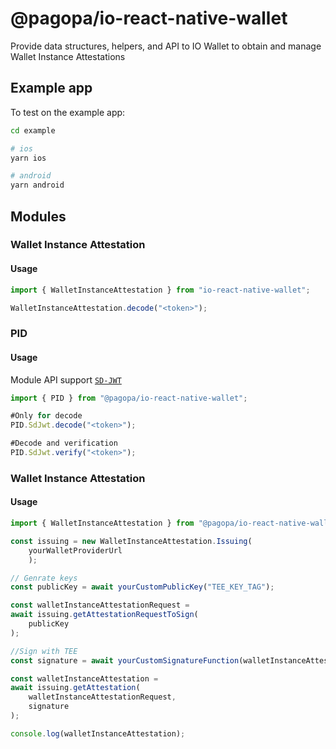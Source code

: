 # @pagopa/io-react-native-wallet

Provide data structures, helpers, and API to IO Wallet to obtain and manage Wallet Instance Attestations


## Example app
To test on the example app:

```sh
cd example

# ios
yarn ios

# android
yarn android
```

## Modules

### Wallet Instance Attestation

#### Usage

```ts
import { WalletInstanceAttestation } from "io-react-native-wallet";

WalletInstanceAttestation.decode("<token>");
```

### PID

#### Usage

Module API support [`SD-JWT`](https://italia.github.io/eidas-it-wallet-docs/en/pid-data-model.html#id1)

```ts
import { PID } from "@pagopa/io-react-native-wallet";

#Only for decode
PID.SdJwt.decode("<token>");

#Decode and verification
PID.SdJwt.verify("<token>");

```

### Wallet Instance Attestation

#### Usage

```ts
import { WalletInstanceAttestation } from "@pagopa/io-react-native-wallet";

const issuing = new WalletInstanceAttestation.Issuing(
    yourWalletProviderUrl
    );

// Genrate keys
const publicKey = await yourCustomPublicKey("TEE_KEY_TAG");

const walletInstanceAttestationRequest =
await issuing.getAttestationRequestToSign(
    publicKey
);

//Sign with TEE
const signature = await yourCustomSignatureFunction(walletInstanceAttestationRequest, randomKeyTag);

const walletInstanceAttestation =
await issuing.getAttestation(
    walletInstanceAttestationRequest,
    signature
);

console.log(walletInstanceAttestation);

```
